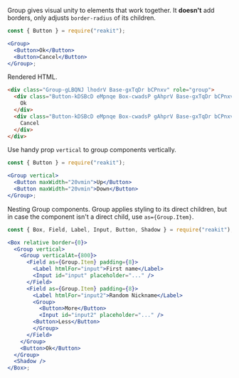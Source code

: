 <!-- Description -->

Group gives visual unity to elements that work together.
It **doesn't** add borders, only adjusts `border-radius` of its children.

<!-- Minimal JSX to showcase component -->

```jsx
const { Button } = require("reakit");

<Group>
  <Button>Ok</Button>
  <Button>Cancel</Button>
</Group>;
```

Rendered HTML.

```html
<div class="Group-gLBQNJ lhodrV Base-gxTqDr bCPnxv" role="group">
  <div class="Button-kDSBcD eMpnqe Box-cwadsP gAhprV Base-gxTqDr bCPnxv" role="button" tabindex="0">
    Ok
  </div>
  <div class="Button-kDSBcD eMpnqe Box-cwadsP gAhprV Base-gxTqDr bCPnxv" role="button" tabindex="0">
    Cancel
  </div>
</div>
```

<!-- Cool styling example -->

Use handy prop `vertical` to group components vertically.

```jsx
const { Button } = require("reakit");

<Group vertical>
  <Button maxWidth="20vmin">Up</Button>
  <Button maxWidth="20vmin">Down</Button>
</Group>;
```

Nesting Group components.
Group applies styling to its direct children, but in case the component isn't a direct child, use `as={Group.Item}`.

```jsx
const { Box, Field, Label, Input, Button, Shadow } = require("reakit");

<Box relative border={0}>
  <Group vertical>
    <Group verticalAt={800}>
      <Field as={Group.Item} padding={8}>
        <Label htmlFor="input">First name</Label>
        <Input id="input" placeholder="..." />
      </Field>
      <Field as={Group.Item} padding={8}>
        <Label htmlFor="input2">Random Nickname</Label>
        <Group>
          <Button>More</Button>
          <Input id="input2" placeholder="..." />
        <Button>Less</Button>
        </Group>
      </Field>
    </Group>
    <Button>Ok</Button>
  </Group>
  <Shadow />
</Box>;
```
